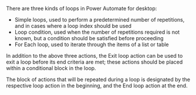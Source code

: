 There are three kinds of loops in Power Automate for desktop:

* Simple loops, used to perform a predetermined number of repetitions, and in cases where a loop index should be used
* Loop condition, used when the number of repetitions required is not known, but a condition should be satisfied before proceeding
* For Each loop, used to iterate through the items of a list or table

In addition to the above three actions, the Exit loop action can be used to exit a loop before its end criteria are met; these actions should be placed within a conditional block in the loop.

The block of actions that will be repeated during a loop is designated by the respective loop action in the beginning, and the End loop action at the end.
